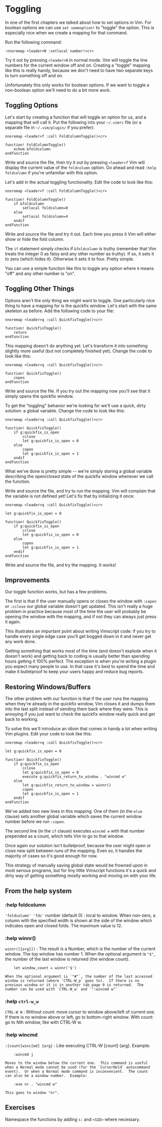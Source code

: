 Toggling
========

In one of the first chapters we talked about how to set options in Vim.
For boolean options we can use `set someoption!` to "toggle" the option.
This is especially nice when we create a mapping for that command.

Run the following command:

    :nnoremap <leader>N :setlocal number!<cr>

Try it out by pressing `<leader>N` in normal mode.  Vim will toggle the
line numbers for the current window off and on.  Creating a "toggle"
mapping like this is really handy, because we don't need to have two
separate keys to turn something off and on.

Unfortunately this only works for boolean options.  If we want to toggle
a non-boolean option we'll need to do a bit more work.

Toggling Options
----------------

Let's start by creating a function that will toggle an option for us,
and a mapping that will call it.  Put the following into your `~/.vimrc`
file (or a separate file in `~/.vim/plugin/` if you prefer):

    nnoremap <leader>f :call FoldColumnToggle()<cr>

    function! FoldColumnToggle()
        echom &foldcolumn
    endfunction

Write and source the file, then try it out by pressing `<leader>f`  Vim
will display the current value of the `foldcolumn` option.  Go ahead and
read `:help foldcolumn` if you're unfamiliar with this option.

Let's add in the actual toggling functionality.  Edit the code to look
like this:

    nnoremap <leader>f :call FoldColumnToggle()<cr>

    function! FoldColumnToggle()
        if &foldcolumn
            setlocal foldcolumn=0
        else
            setlocal foldcolumn=4
        endif
    endfunction

Write and source the file and try it out.  Each time you press it Vim
will either show or hide the fold column.

The `if` statement simply checks if `&foldcolumn` is truthy (remember
that Vim treats the integer 0 as falsy and any other number as truthy).
If so, it sets it to zero (which hides it).  Otherwise it sets it to
four.  Pretty simple.

You can use a simple function like this to toggle any option where `0`
means "off" and any other number is "on".

Toggling Other Things
---------------------

Options aren't the only thing we might want to toggle.  One particularly
nice thing to have a mapping for is the quickfix window.  Let's start
with the same skeleton as before.  Add the following code to your file:

    nnoremap <leader>q :call QuickfixToggle()<cr>

    function! QuickfixToggle()
        return
    endfunction

This mapping doesn't do anything yet.  Let's transform it into something
slightly more useful (but not completely finished yet).  Change the code
to look like this:

    nnoremap <leader>q :call QuickfixToggle()<cr>

    function! QuickfixToggle()
        copen
    endfunction

Write and source the file.  If you try out the mapping now you'll see
that it simply opens the quickfix window.

To get the "toggling" behavior we're looking for we'll use a quick,
dirty solution: a global variable.  Change the code to look like this:

    nnoremap <leader>q :call QuickfixToggle()<cr>

    function! QuickfixToggle()
        if g:quickfix_is_open
            cclose
            let g:quickfix_is_open = 0
        else
            copen
            let g:quickfix_is_open = 1
        endif
    endfunction

What we've done is pretty simple -- we're simply storing a global
variable describing the open/closed state of the quickfix window
whenever we call the function.

Write and source the file, and try to run the mapping.  Vim will
complain that the variable is not defined yet!  Let's fix that by
initializing it once:

    nnoremap <leader>q :call QuickfixToggle()<cr>

    let g:quickfix_is_open = 0

    function! QuickfixToggle()
        if g:quickfix_is_open
            cclose
            let g:quickfix_is_open = 0
        else
            copen
            let g:quickfix_is_open = 1
        endif
    endfunction

Write and source the file, and try the mapping.  It works!

Improvements
------------

Our toggle function works, but has a few problems.

The first is that if the user manually opens or closes the window with
`:copen` or `:cclose` our global variable doesn't get updated.  This
isn't really a huge problem in practice because most of the time the
user will probably be opening the window with the mapping, and if not
they can always just press it again.

This illustrates an important point about writing Vimscript code: if you
try to handle every single edge case you'll get bogged down in it and
never get any work done.

Getting something that works most of the time (and doesn't explode when
it doesn't work) and getting back to coding is usually better than
spending hours getting it 100% perfect.  The exception is when you're
writing a plugin you expect many people to use.  In that case it's best
to spend the time and make it bulletproof to keep your users happy and
reduce bug reports.

Restoring Windows/Buffers
-------------------------

The other problem with our function is that if the user runs the mapping
when they're already in the quickfix window, Vim closes it and dumps
them into the last split instead of sending them back where they were.
This is annoying if you just want to check the quickfix window really
quick and get back to working.

To solve this we'll introduce an idiom that comes in handy a lot when
writing Vim plugins.  Edit your code to look like this:

    nnoremap <leader>q :call QuickfixToggle()<cr>

    let g:quickfix_is_open = 0

    function! QuickfixToggle()
        if g:quickfix_is_open
            cclose
            let g:quickfix_is_open = 0
            execute g:quickfix_return_to_window . "wincmd w"
        else
            let g:quickfix_return_to_window = winnr()
            copen
            let g:quickfix_is_open = 1
        endif
    endfunction

We've added two new lines in this mapping.  One of them (in the `else`
clause) sets another global variable which saves the current window
number before we run `:copen`.

The second line (in the `if` clause) executes `wincmd w` with that
number prepended as a count, which tells Vim to go to that window.

Once again our solution isn't bulletproof, because the user might open
or close new split between runs of the mapping.  Even so, it handles the
majority of cases so it's good enough for now.

This strategy of manually saving global state would be frowned upon in
most serious programs, but for tiny little Vimscript functions it's a
quick and dirty way of getting something mostly working and moving on
with your life.

From the help system
--------------------

### :help foldcolumn

`'foldcolumn' 'fdc'` number (default 0)
:   local to window.
    When non-zero, a column with the specified width is shown at the
    side of the window which indicates open and closed folds.  The
    maximum value is 12.

### :help winnr()

`winnr([{arg}])`
:   The result is a Number, which is the number of the current window.
    The top window has number 1.  When the optional argument is `"$"`,
    the number of the last window is returned (the window count).
        
        let window_count = winnr('$')
    
    When the optional argument is `"#"`, the number of the last accessed
    window is returned (where `CTRL-W_p` goes to).  If there is no
    previous window or it is in another tab page 0 is returned.  The
    number can be used with `CTRL-W_w` and `":wincmd w"`

### :help `ctrl-w_w`

`CTRL-W W`
:   Without count: move cursor to window above/left of current one.
    If there is no window above or left, go to bottom-right window.
    With count: go to Nth window, like with CTRL-W w.

### :help wincmd

`:[count]winc[md] {arg}`
:   Like executing CTRL-W [count] {arg}.  Example:

        :wincmd j
    
    Moves to the window below the current one.  This command is useful
    when a Normal mode cannot be used (for the `CursorHold` autocommand
    event).  Or when a Normal mode command is inconvenient.  The count
    can also be a window number.  Example:
    
        :exe nr . "wincmd w"

    This goes to window "nr".

Exercises
---------

Namespace the functions by adding `s:` and `<SID>` where necessary.
